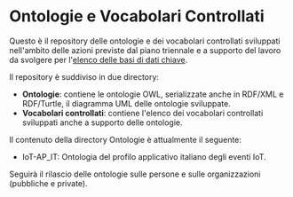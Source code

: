 # Ontologie e Vocabolari Controllati

Questo è il repository delle ontologie e dei vocabolari controllati sviluppati nell'ambito delle azioni previste dal piano triennale e a supporto del lavoro da svolgere per l'[elenco delle basi di dati chiave](http://elenco-basi-di-dati-chiave.readthedocs.io/it/latest/).

Il repository è suddiviso in due directory:

  + **Ontologie**: contiene le ontologie OWL, serializzate anche in RDF/XML e RDF/Turtle, il diagramma UML delle ontologie sviluppate.
  + **Vocabolari controllati**: contiene l'elenco dei vocabolari controllati sviluppati anche a supporto delle ontologie.

Il contenuto della directory Ontologie è attualmente il seguente:
  + IoT-AP_IT: Ontologia del profilo applicativo italiano degli eventi IoT.

Seguirà il rilascio delle ontologie sulle persone e sulle organizzazioni (pubbliche e private).

